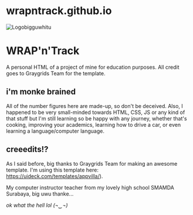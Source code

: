 # wrapntrack.github.io

![Logobigguwhitu](https://hikrar14.github.io/wrapntrack.github.io/assets/images/wrap/logobigguwhitu.png)

# WRAP'n'Track
A personal HTML of a project of mine for education purposes. All credit goes to Graygrids Team for the template.

## i'm monke brained
All of the number figures here are made-up, so don't be deceived. Also, I happened to be very small-minded towards HTML, CSS, JS or any kind of that stuff but I'm still learning so be happy with any journey, whether that's cooking, improving your academics, learning how to drive a car, or even learning a language/computer language.

## creeedits!?
As I said before, big thanks to Graygrids Team for making an awesome template.
I'm using this template here: https://uideck.com/templates/appvilla/).

My computer instructor teacher from my lovely high school SMAMDA Surabaya, 
big uwu thanke...

*ok what the hell lol (¬‿¬)*
